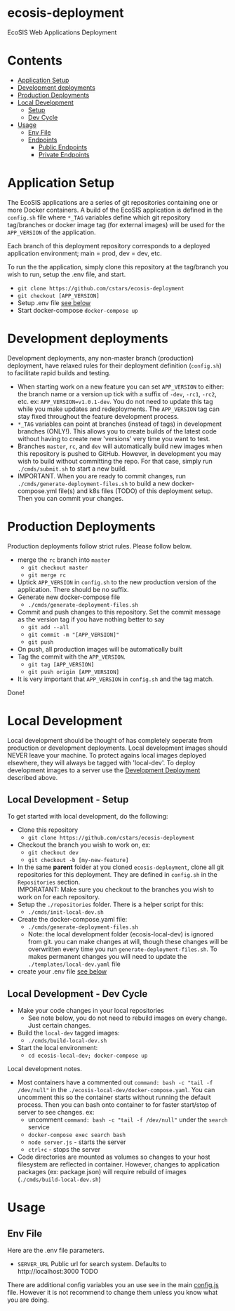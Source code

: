 # ecosis-deployment
EcoSIS Web Applications Deployment

# Contents
  - [Application Setup](#application-setup)
  - [Development deployments](#development-deployments)
  - [Production Deployments](#production-deployments)
  - [Local Development](#local-development)
    - [Setup](#local-development---setup)
    - [Dev Cycle](#local-development---dev-cycle)
  - [Usage](#usage)
    - [Env File](#env-file)
    - [Endpoints](#endpoints)
      - [Public Endpoints](#public-endpoints)
      - [Private Endpoints](#private-endpoints)

# Application Setup

The EcoSIS applications are a series of git repositories containing one or more Docker containers.  A build of the EcoSIS application is defined in the `config.sh` file where `*_TAG` variables define which git repository tag/branches or docker image tag (for external images) will be used for the `APP_VERSION` of the application.

Each branch of this deployment repository corresponds to a deployed application environment; main = prod, dev = dev, etc.

To run the the application, simply clone this repository at the tag/branch you wish to run, setup the .env file, and start.

 - `git clone https://github.com/cstars/ecosis-deployment`
 - `git checkout [APP_VERSION]`
 - Setup .env file [see below](#env-file)
 - Start docker-compose
   `docker-compose up`

# Development deployments

Development deployments, any non-master branch (production) deployment, have relaxed rules for their deployment definition (`config.sh`) to facilitate rapid builds and testing.

  - When starting work on a new feature you can set `APP_VERSION` to either: the branch name or a version up tick with a suffix of `-dev`, `-rc1`, `-rc2`, etc.  ex: `APP_VERSION=v1.0.1-dev`.  You do not need to update this tag while you make updates and redeployments.  The `APP_VERSION` tag can stay fixed throughout the feature development process.
  - `*_TAG` variables can point at branches (instead of tags) in development branches (ONLY!).  This allows you to create builds of the latest code without having to create new 'versions' very time you want to test.
  - Branches `master`, `rc`, and `dev` will automatically build new images when this repository is pushed to GitHub.  However, in development you may wish to build without committing the repo.  For that case, simply run `./cmds/submit.sh` to start a new build.
  - IMPORTANT.  When you are ready to commit changes, run `./cmds/generate-deployment-files.sh` to build a new docker-compose.yml file(s) and k8s files (TODO) of this deployment setup.  Then you can commit your changes.


# Production Deployments

Production deployments follow strict rules.  Please follow below.

  - merge the `rc` branch into `master`
    - `git checkout master`
    - `git merge rc`
  - Uptick `APP_VERSION` in `config.sh` to the new production version of the application.  There should be no suffix.
  - Generate new docker-compose file
    - `./cmds/generate-deployment-files.sh`
  - Commit and push changes to this repository.  Set the commit message as the version tag if you have nothing better to say
    - `git add --all`
    - `git commit -m "[APP_VERSION]"`
    - `git push`
  - On push, all production images will be automatically built
  - Tag the commit with the `APP_VERSION`.
    - `git tag [APP_VERSION]`
    - `git push origin [APP_VERSION]`
  - It is very important that `APP_VERSION` in `config.sh` and the tag match.

Done!

# Local Development

Local development should be thought of has completely seperate from production or development deployments.  Local development images should NEVER leave your machine.  To protect agains local images deployed elsewhere, they will always be tagged with 'local-dev'.  To deploy development images to a server use the [Development Deployment](#development-deployments) described above.

## Local Development - Setup

To get started with local development, do the following:

  - Clone this repository
    - `git clone https://github.com/cstars/ecosis-deployment`
  - Checkout the branch you wish to work on, ex:
    - `git checkout dev`
    - `git checkout -b [my-new-feature]`
  - In the same **parent** folder at you cloned `ecosis-deployment`, clone all git repositories for this deployment.  They are defined in `config.sh` in the `Repositories` section.  
  IMPORATANT: Make sure you checkout to the branches you wish to work on for each repository.
  - Setup the `./repositories` folder.  There is a helper script for this:
    - `./cmds/init-local-dev.sh`
  - Create the docker-compose.yaml file:
    - `./cmds/generate-deployment-files.sh`
    - Note: the local development folder (ecosis-local-dev) is ignored from git.  you can make changes at will, though these changes will be overwritten every time you run `generate-deployment-files.sh`.  To makes permanent changes you will need to update the `./templates/local-dev.yaml` file
  - create your .env file [see below](#env-file)

## Local Development - Dev Cycle

  - Make your code changes in your local repositories
    - See note below, you do not need to rebuild images on every change.  Just certain changes.
  - Build the `local-dev` tagged images:
    - `./cmds/build-local-dev.sh`
  - Start the local environment:
    - `cd ecosis-local-dev; docker-compose up`


Local development notes.

   - Most containers have a commented out `command: bash -c "tail -f /dev/null"` in the `./ecosis-local-dev/docker-compose.yaml`.  You can uncomment this so the container starts without running the default process. Then you can bash onto container to for faster start/stop of server to see changes. ex:
     - uncomment `command: bash -c "tail -f /dev/null"` under the `search` service
     - `docker-compose exec search bash`
     - `node server.js` - starts the server
     - `ctrl+c` - stops the server
  - Code directories are mounted as volumes so changes to your host filesystem are reflected in container.  However, changes to application packages (ex: package.json) will require rebuild of images (`./cmds/build-local-dev.sh`)

# Usage

## Env File

Here are the .env file parameters.

  - `SERVER_URL` Public url for search system.  Defaults to http://localhost:3000
  TODO


There are additional config variables you an use see in the main [config.js](https://github.com/cstars/ecosis/blob/master/lib/config.js) file.  However it is not recommend to change them unless you know what you are doing.